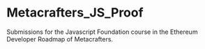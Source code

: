 # Metacrafters_JS_Proof
Submissions for the Javascript Foundation course in the Ethereum Developer Roadmap of Metacrafters.
